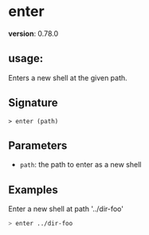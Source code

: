 # enter

**version**: 0.78.0

## **usage**:

Enters a new shell at the given path.

## Signature

`> enter (path)`

## Parameters

- `path`: the path to enter as a new shell

## Examples

Enter a new shell at path '../dir-foo'

```bash
> enter ../dir-foo
```
